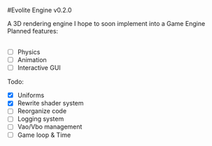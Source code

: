 #Evolite Engine v0.2.0

A 3D rendering engine I hope to soon implement into a Game Engine
Planned features: 
<br>
<br>
- [ ] Physics
- [ ] Animation
- [ ] Interactive GUI

Todo:
- [x] Uniforms
- [x] Rewrite shader system
- [ ] Reorganize code
- [ ] Logging system
- [ ] Vao/Vbo management
- [ ] Game loop & Time
